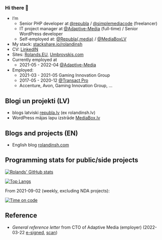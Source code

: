 ### Hi there 👋

- I’m 
  - Senior PHP developer at [@republa][republagithub] / [@simplemediacode][smcgithub] (freelancer)
  - IT project manager at [@Adaptive-Media][amgithub] (full-time) / Senior WordPress developer
  - Self-employed at: [@Republa(.media)][githubrepubla] / [@MediaBoxLV][githubmediaboxlv]
- My stack: [stackshare.io/rolandinsh][stacksharerolandinsh]
- CV: [LinkedIN][linkedinumbrovskis]
- Sites: [Rolands.EU][rolandseu], [Umbrovskis.com][umbrovskiscom] 
- Currently employed at 
  - 2021-05 - 2022-04 [@Adaptive-Media][amgithub] 
- Employed: 
  - 2021-03 - 2021-05 Gaming Innovation Group
  - 2017-05 - 2020-12 [@Transact Pro][tprogithub] 
  - Accenture, Avon, Gaming Innovation Group, ... 

## Blogi un projekti (LV)

- blogs latviski [republa.lv][republalv] (ex rolandinsh.lv)
- WordPress mājas lapu izstrāde [MediaBox.lv][mediaboxlv] 

## Blogs and projects (EN)

- English blog [rolandinsh.com][rolandinshcom] 

## Programming stats for public/side projects

[![Rolands' GitHub stats](https://github-readme-stats.vercel.app/api?username=rolandinsh&count_private=true&show_icons=true&layout=compact&cache_seconds=1800)](https://github.com/rolandinsh/)

[![Top Langs](https://github-readme-stats.vercel.app/api/top-langs/?username=rolandinsh&langs_count=10&layout=compact&cache_seconds=1800)](https://github.com/rolandinsh)

From 2021-09-02 (weekly, excluding NDA projects):

[![Time on code](https://github-readme-stats.vercel.app/api/wakatime?username=rolandinsh&layout=compact&cache_seconds=1800)][dailytechstack]

## Reference

- _General reference letter_ from CTO of Adaptive Media (employer) (2022-03-22 [e-signed](https://cdneu1.storage.googleapis.com/umbrovskiscom/am/reference_R_Umbrovskis_e_signed.pdf), [scan](https://cdneu1.storage.googleapis.com/umbrovskiscom/am/reference_R_Umbrovskis_scan.pdf))

<!--
**rolandinsh/rolandinsh** is a ✨ _special_ ✨ repository because its `README.md` (this file) appears on your GitHub profile.



Here are some ideas to get you started:

- 🔭 I’m currently working on ...
- 🌱 I’m currently learning ...
- 👯 I’m looking to collaborate on ...
- 🤔 I’m looking for help with ...
- 💬 Ask me about ...
- 📫 How to reach me: ...
- 😄 Pronouns: ...
- ⚡ Fun fact: ...

https://github.com/anuraghazra/github-readme-stats#wakatime-card-exclusive-options 
-->

[republagithub]: https://github.com/republa
[smcgithub]: https://github.com/simplemediacode
[stacksharerolandinsh]: https://stackshare.io/rolandinsh
[linkedinumbrovskis]: https://linkedin.com/in/umbrovskis
[tprogithub]: https://github.com/TransactPRO
[republalv]: https://republa.lv
[rolandinshcom]: https://rolandinsh.com
[mediaboxlv]: https://mediabox.lv
[rolandseu]: https://rolands.eu
[umbrovskiscom]: https://umbrovskis.com
[githubrepubla]: https://github.com/republa
[githubmediaboxlv]: https://github.com/mediaboxlv
[dailytechstack]: https://go.mediabox.lv/dailytechstack
[amgithub]: https://github.com/Adaptive-Media
